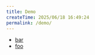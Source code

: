 ```yaml
---
title: Demo
createTime: 2025/06/18 16:49:24
permalink: /demo/
---
```


- [bar](./bar.md)
- [foo](./foo.md)
